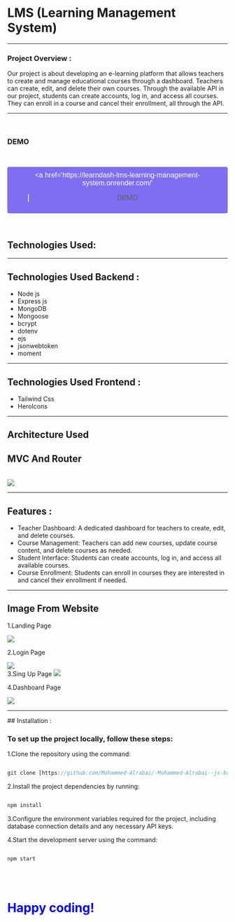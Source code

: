 # LMS (Learning Management System)

<HR/>

### Project Overview :

Our project is about developing an e-learning platform that allows teachers to create and manage educational courses through a dashboard. Teachers can create, edit, and delete their own courses.
Through the available API in our project, students can create accounts, log in, and access all courses. They can enroll in a course and cancel their enrollment, all through the API.

<hr/>
<br>

### DEMO

<style>
    .my-button {
  background-color: #7e6ef1; 
  color: white; 
  padding: 10px 20px; 
  border: none; 
  text-align: center;
  text-decoration: none; 
  display: inline-block; 
  font-size: 16px;
  cursor: pointer;
  border-radius: 4px;
    }
  a {
        text-decoration: none;
        color: white;
  }
  a:hover{
    color: white;
    text-decoration: none;
    
}
    .my-button:hover {
        background-color: #7766f7;
    }

</style>

<BR>
    
<button class="my-button"><a
href='https://learndash-lms-learning-management-system.onrender.com/'
>DEMO</a></button>

<br>

## Technologies Used:

<hr/>

## Technologies Used Backend :

<ul>
<li>Node js
<li>Express js
<li>MongoDB 
<li>Mongoose
<li>bcrypt
<li>dotenv
<li>ejs
<li>jsonwebtoken
<li>moment
</ul>
<hr>

## Technologies Used Frontend :

<ul>
<li>Tailwind Css
<li>HeroIcons
</ul>

<hr>

## Architecture Used

## MVC And Router

<br>
<img src="./public/img/README_IMG_1.png">

<hr>

## Features :

<ul>
<li> Teacher Dashboard: A dedicated dashboard for teachers to create, edit, and delete courses.
<li>Course Management: Teachers can add new courses, update course content, and delete courses as needed.
<li>Student Interface: Students can create accounts, log in, and access all available courses.
<li>Course Enrollment: Students can enroll in courses they are interested in and cancel their enrollment if needed.
</ul>
<hr>

## Image From Website

1.Landing Page
<br>

<img src="./public/img/Screen_website/screencapture-learndash-lms-learning-management-system-onrender-2023-05-25-00_11_51.png">

2.Login Page

<img src='./public/img/Screen_website/screencapture-learndash-lms-learning-management-system-onrender-instructor-login-2023-05-25-00_12_10.png'>

<br>
3.Sing Up Page
<img src='./public/img/Screen_website/screencapture-learndash-lms-learning-management-system-onrender-instructor-signup-2023-05-25-00_12_24.png'>

<br>

4.Dashboard Page

<img src='./public/img/Screen_website/screencapture-learndash-lms-learning-management-system-onrender-instructor-home-2023-05-25-00_13_09.png'>

<hr>
## Installation :

### To set up the project locally, follow these steps:

1.Clone the repository using the command:

```javascript

git clone [https://github.com/Mohammed-Alrabai/-Mohammed-Alrabai--js-bootcamp-backend-final-project]
```

2.Install the project dependencies by running:

```javascript

npm install

```

3.Configure the environment variables required for the project, including database connection details and any necessary API keys.

4.Start the development server using the command:

```javascript

npm start

```

<br>
<br>
<h1 style="color:blue">Happy coding!</h1>
